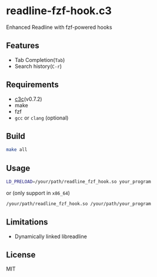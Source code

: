 # readline-fzf-hook.c3
Enhanced Readline with fzf-powered hooks

## Features
- Tab Completion(`Tab`)
- Search history(`C-r`)

## Requirements
- [c3c](https://github.com/c3lang/c3c)(v0.7.2)
- make
- fzf
- `gcc` or `clang` (optional)

## Build
```sh
make all
```

## Usage
```sh
LD_PRELOAD=/your/path/readline_fzf_hook.so your_program
```
or (only support in `x86_64`)
```sh
/your/path/readline_fzf_hook.so /your/path/your_program
```

## Limitations
- Dynamically linked libreadline

## License
MIT
